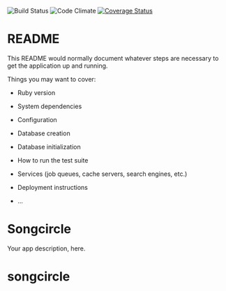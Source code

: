 ![Build Status](https://codeship.com/projects/e8b357e0-76c1-0134-9322-463148144e7e/status?branch=master)
![Code Climate](https://codeclimate.com/github/RusselViola/songcircle.png)
[![Coverage Status](https://coveralls.io/repos/github/RusselViola/songcircle/badge.svg?branch=master)](https://coveralls.io/github/RusselViola/songcircle?branch=master)
# README

This README would normally document whatever steps are necessary to get the
application up and running.

Things you may want to cover:

* Ruby version

* System dependencies

* Configuration

* Database creation

* Database initialization

* How to run the test suite

* Services (job queues, cache servers, search engines, etc.)

* Deployment instructions

* ...
# Songcircle
Your app description, here.
# songcircle
